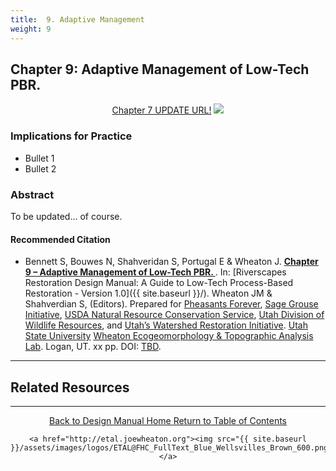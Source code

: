 ```yaml
---
title:  9. Adaptive Management
weight: 9
---
```


## Chapter 9: Adaptive Management of Low-Tech PBR. 

<div align="center">
	<a class="button" href="https://s3-us-west-2.amazonaws.com/etalweb.joewheaton.org/Workshops/BRAT/2018/Burnt/Macfarlane_et_al-2018-Environmental_Management.pdf"><i class = "fa fa-file-pdf-o" ></i>  Chapter 7 UPDATE URL!</a>
	<img src="{{ site.baseurl }}/assets/images/PBR_LT_cc_100w.png">

</div>


### Implications for Practice

- Bullet 1
- Bullet 2

### Abstract

To be updated... of course. 



#### Recommended Citation

- <a href="http://chapterlink.com" ><i class="fa fa-file-pdf-o" aria-hidden="true"></i></a> Bennett S, Bouwes N, Shahveridan S, Portugal E & Wheaton J.  **[Chapter 9 – Adaptive Management of Low-Tech PBR. ](http://chapterlink.com)**. In: [Riverscapes Restoration Design Manual: A Guide to Low-Tech Process-Based Restoration - Version 1.0]({{ site.baseurl }}/). Wheaton JM & Shahverdian S, (Editors). Prepared for [Pheasants Forever](https://pheasantsforever.org/Hunt/pheasant-hunting.aspx), [Sage Grouse Initiative](https://www.sagegrouseinitiative.com/), [USDA Natural Resource Conservation Service](https://www.nrcs.usda.gov/wps/portal/nrcs/detailfull/national/programs/initiatives/?cid=steldevb1027671), [Utah Division of Wildlife Resources](https://wildlife.utah.gov/), and [Utah’s Watershed Restoration Initiative](https://wri.utah.gov/). [Utah State University](http://restoration.usu.edu/) [Wheaton Ecogeomorphology & Topographic Analysis Lab](http://etal.joewheaton.org). Logan, UT.  xx pp. DOI: [TBD](http://dx.doi.org/).

-----
## Related Resources

------
<div align="center">
	<a class="hollow button" href="{{ site.baseurl }}/"><i class="fa fa-arrow-circle-left" aria-hidden="true"></i>  Back to Design Manual Home <i class="fa fa-book" aria-hidden="true"></i></a>
	<a class="hollow button" href="{{ site.baseurl }}/manual/"><i class="fa fa-arrow-circle-up" aria-hidden="true"></i>  Return to Table of Contents <i class="fa fa-list-ol" aria-hidden="true"></i></a>

    <a href="http://etal.joewheaton.org"><img src="{{ site.baseurl }}/assets/images/logos/ETAL@FHC_FullText_Blue_Wellsvilles_Brown_600.png"></a>

</div>